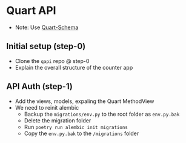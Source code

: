 # Quart API

- Note: Use [Quart-Schema](https://gitlab.com/pgjones/quart-schema)

## Initial setup (step-0)
- Clone the `qapi` repo @ step-0
- Explain the overall structure of the counter app

## API Auth (step-1)
- Add the views, models, expaling the Quart MethodView
- We need to reinit alembic
    - Backup the `migrations/env.py` to the root folder as `env.py.bak`
    - Delete the migration folder
    - Run `poetry run alembic init migrations`
    - Copy the `env.py.bak` to the `/migrations` folder
    
